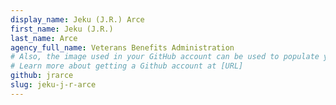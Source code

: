 ```yaml
---
display_name: Jeku (J.R.) Arce
first_name: Jeku (J.R.)
last_name: Arce
agency_full_name: Veterans Benefits Administration
# Also, the image used in your GitHub account can be used to populate your digital.gov profile photo.
# Learn more about getting a Github account at [URL]
github: jrarce
slug: jeku-j-r-arce
---
```

